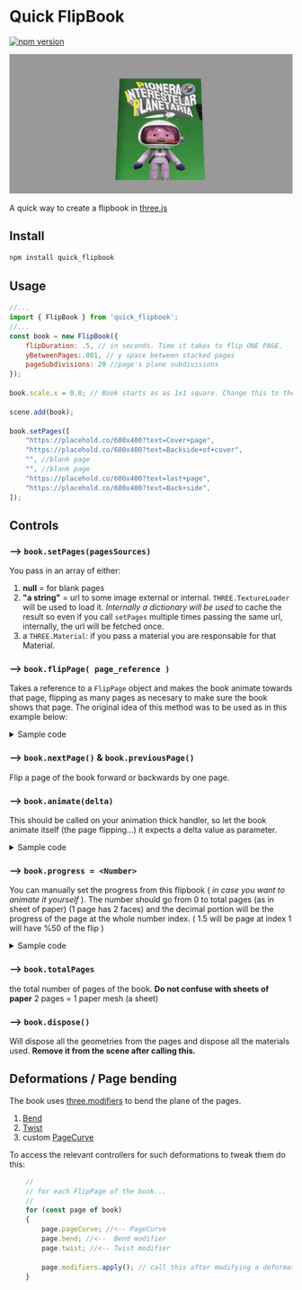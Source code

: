 # Quick FlipBook
[![npm version](https://img.shields.io/npm/v/quick_flipbook.svg?logo=threedotjs)](https://www.npmjs.com/package/quick_flipbook)

![Logo](./demo.gif)


A quick way to create a flipbook in [three.js](https://github.com/mrdoob/three.js/) 

## Install
```bash
npm install quick_flipbook
```

## Usage
```js
//...
import { FlipBook } from 'quick_flipbook'; 
//...
const book = new FlipBook({
    flipDuration: .5, // in seconds. Time it takes to flip ONE PAGE.
    yBetweenPages:.001, // y space between stacked pages
    pageSubdivisions: 20 //page's plane subdivisions
}); 

book.scale.x = 0.8; // Book starts as as 1x1 square. Change this to the correct ratio for your desire page size.

scene.add(book);
 
book.setPages([
    "https://placehold.co/600x400?text=Cover+page", 
    "https://placehold.co/600x400?text=Backside+of+cover",  
    "", //blank page
    "", //blank page
    "https://placehold.co/600x400?text=last+page",    
    "https://placehold.co/600x400?text=Back+side", 
]); 
``` 

## Controls

### --> `book.setPages(pagesSources)`
You pass in an array of either:
1. **null** = for blank pages
2. **"a string"** = url to some image external or internal. `THREE.TextureLoader` will be used to load it. _Internally a dictionary will be used_ to cache the result so even if you call `setPages` multiple times passing the same url, internally, the url will be fetched once.
3. a `THREE.Material`: if you pass a material you are responsable for that Material.

### --> `book.flipPage( page_reference )`
Takes a reference to a `FlipPage` object and makes the book animate towards that page, flipping as many pages as necesary to make sure the book shows that page. The original idea of this method was to be used as in this example below:

<details>
  <summary>Sample code</summary>

```js
function onMouseClick(event) {
     
    const   mouse = new THREE.Vector2();
            mouse.x = (event.clientX / window.innerWidth) * 2 - 1;
            mouse.y = -(event.clientY / window.innerHeight) * 2 + 1;
  
    // Raycasting to check for intersections with the mesh
    const raycaster = new THREE.Raycaster();
    raycaster.setFromCamera(mouse, camera);
   
    // Array to store intersected objects
    const intersects = raycaster.intersectObjects(scene.children); 
     
    // find where the page is based on your usecase, in this case...
    if( intersects.length )
        book.flipPage(intersects[0].object.parent); //parent is a FlipPage object
  }
```
</details>

### --> `book.nextPage()` & `book.previousPage()`
Flip a page of the book forward or backwards by one page.

### --> `book.animate(delta)`
This should be called on your animation thick handler, so let the book animate itself (the page flipping...) it expects a delta value as parameter.

<details>
  <summary>Sample code</summary>

```js 
const clock = new THREE.Clock();

function animate() {
	requestAnimationFrame( animate );

    book.animate(clock.getDelta());  
}

animate();
```
</details>

### --> `book.progress = <Number>`
You can manually set the progress from this flipbook ( _in case you want to animate it yourself_ ). The number should go from 0 to total pages (as in sheet of paper) (1 page has 2 faces) and the decimal portion will be the progress of the page at the whole number index. ( 1.5 will be page at index 1 will have %50 of the flip )
<details>
  <summary>Sample code</summary>

```js 
book.progress = 1.5; // the paper at index 1, flipped %50 toward it's back side. (the backpage)
```
</details>

### --> `book.totalPages`
the total number of pages of the book. **Do not confuse with sheets of paper** 2 pages = 1 paper mesh (a sheet)

### --> `book.dispose()`
Will dispose all the geometries from the pages and dispose all the materials used. **Remove it from the scene after calling this.**

## Deformations / Page bending

The book uses [three.modifiers](https://github.com/drawcall/threejs-mesh-modifiers) to bend the plane of the pages. 

1. [Bend](https://github.com/drawcall/threejs-mesh-modifiers/blob/master/src/modifiers/Bend.ts)
2. [Twist](https://github.com/drawcall/threejs-mesh-modifiers/blob/master/src/modifiers/Twist.ts)
3. custom [PageCurve](https://github.com/bandinopla/quick_flipbook/tree/main/src/modifier/PageCurve.ts)

To access the relevant controllers for such deformations to tweak them do this:

```js
    //
    // for each FlipPage of the book...
    //
    for (const page of book) 
    {
        page.pageCurve; //<-- PageCurve 
        page.bend; //<--  Bend modifier
        page.twist; //<-- Twist modifier

        page.modifiers.apply(); // call this after modifying a deformation.
    }
```